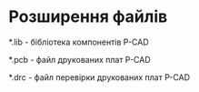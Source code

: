 # Розширення файлів
*.lib - бібліотека компонентів P-CAD

*.pcb - файл друкованих плат P-CAD

*.drc - файл перевірки друкованих плат P-CAD
